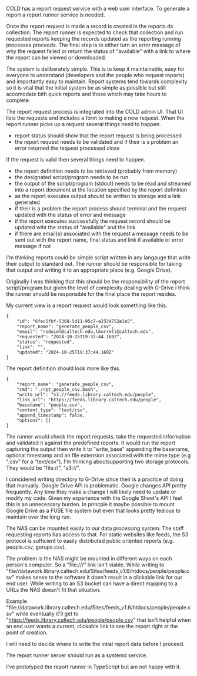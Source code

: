 
COLD has a report request service with a web user interface.  To generate a report a report runner service is needed.

Once the report request is made a record is created in the reports.ds collection. The report runner is expected to check that collection and run requested reports keeping the records updated as the reporting running processes proceeds. The final step is to either turn an error message of why the request failed or return the status of "available" with a link to where the report can be viewed or downloaded.

The system is deliberately simple. This is to keep it maintainable, easy for everyone to understand (developers and the people who request reports) and importantly easy to maintain. Report systems tend towards complexity so it is vital that the initial system be as simple as possible but still accomodate bith quick reports and those which may take hours to complete.


The report request process is integrated into the COLD admin UI. That UI lists the requests and includes a form to making a new request. When the report runner picks up a request several things need to happen.

- report status should show that the report request is being processed
- the report request needs to be validated and if their is s problem an error returned the request processed close

If the request is valid then several things need to happen.

- the report definition needs to be retrieved (probably from memory)
- the designated script/program needs to be run
- the output of the script/program (stdout) needs to be read and streamed into a report document at the location specified by the report definition
- as the report executes output should be written to storage and a link generated
- if their is a problem the report process should terminal and the request updated with the status of error and message
- if the report executes successfully the request record should be updated wiht the status of "available" and the link
- if there are email(s) associated with the request a message needs to be sent out with the report name, final status and link if available or error message if not



I'm thinking reports could be simple script written in any langauge that write their output to standard out. The runner should be responsible for taking that output and writing it to an appropriate place (e.g. Google Drive).

Originally I was thinking that this should be the responsibility of the report script/program but given the level of complexity dealing with G-Drive I think the runner should be responsible for the final place the report resides.

My current view is a report request would look something like this.

```
{
    "id": "6fec5fbf-5368-5d11-95c7-e2534752e3a5",
    "report_name": "generate_people_csv",
    "email": "rsdoiel@caltech.edu,tmorrell@caltech.edu",
    "requested": "2024-10-25T19:37:44.169Z",
    "status": "requested",
    "link": "",
    "updated": "2024-10-25T19:37:44.169Z"
}
```

The report definition should look more like this.

```
{
    "report_name": "generate_people_csv",
    "cmd": "./rpt_people_csv.bash",
    "write_url": "s3://feeds.library.caltech.edu/people",
    "link_url": "https://feeds.library.caltech.edu/people",
    "basename": "people.csv",
    "content_type": "text/csv",
    "append_timestamp": false,
    "options": []
}
```

The runner would check the report requests, take the requested information and validated it against the predefined reports.  It would run the report capturing the output then write it to "write_base" appending the basename, optional timestamp and an file extension associated with the mime type (e.g ".csv" for a "text/csv"). I'm thinking aboutsupporting two storage protocols. They would be "file://", "s3://".

I considered writing directory to G-Drive since their is a practice of doing that manually.  Google Drive API is problematic.  Google changes API pretty frequently. Any time they make a change I will likely need to update or modify my code. Given my experience with the Google Sheet's API I feel this is an unnecessary burden. In princple it maybe possible to mount Google Drive as a FUSE file system but even that looks pretty tedious to maintain over the long run.

The NAS can be mounted easily to our data processing system. The staff requesting reports has access to that. For static websites like feeds, the S3 protocol is sufficient to easily distributed public oriented reports (e.g. people.csv, gorups.csv).

The problem is the NAS might be mounted in different ways on each person's computer. So a "file:///" link isn't viable. While writing to "file//datawork.library.caltech.edu/Sites/feeds_v1.6/htdocs/people/people.csv" makes sense to the software it doen't result in a clickable link for our end user. While writing to an S3 bucket can have a direct mapping to a URLs the NAS doesn't fit that situation.

Example "file://datawork.library.caltech.edu/Sites/feeds_v1.6/htdocs/people/people.csv" while eventually it'll get to "https://feeds.library.caltech.edu/people/people.csv" that isn't helpful when an end user wants a current, clickable link to see the report right at the point of creation.

I will need to decide where to write the intial report data before I proceed.

The report runner server should run as a systemd service.

I've prototyped the report runner in TypeScript but am not happy with it. 

